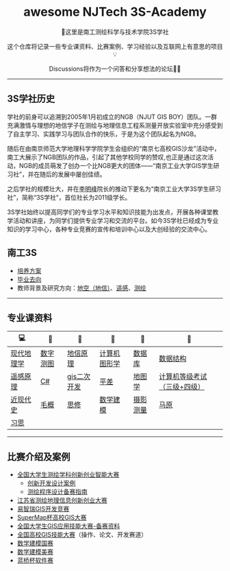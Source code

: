 <div align="center">
  <h1>awesome NJTech 3S-Academy</h1>
	<p>👋这里是南工测绘科学与技术学院3S学社</p>
	<p>这个仓库将记录一些专业课资料、比赛案例、学习经验以及互联网上有意思的项目💡</p>
	<p>Discussions将作为一个问答和分享想法的论坛🤯🥳</p>
</div>

---
## 3S学社历史

学社的前身可以追溯到2005年1月初成立的NGB（NJUT GIS BOY）团队。一群充满激情与理想的地信学子在测绘与地理信息工程系测量开放实验室中充分感受到了自主学习、实践学习与团队合作的快乐，于是为这个团队起名为NGB。

随后在由南京师范大学地理科学学院学生会组织的“南京七高校GIS沙龙”活动中，南工大展示了NGB团队的作品，引起了其他学校同学的赞叹,也正是通过这次活动，NGB的成员萌发了创办一个比NGB更大的团体——“南京工业大学GIS学生研习社”，并在随后的发展中屡创佳绩。

之后学社的规模壮大，并在[李明峰](https://baike.baidu.com/item/%E6%9D%8E%E6%98%8E%E5%B3%B0/3659460)院长的推动下更名为“南京工业大学3S学生研习社”，简称“3S学社”，首位社长为2011级学长。

3S学社始终以提高同学们的专业学习水平和知识技能为出发点，开展各种课堂教学活动和讲座，为同学们提供专业学习和交流的平台。如今3S学社已经成为专业知识的学习中心，各种专业竞赛的宣传和培训中心以及大创经验的交流中心。

## 南工3S
- [培养方案](https://cge.njtech.edu.cn/info/1022/4173.htm)
- [毕业去向](3S/毕业去向)
- 教师背景及研究方向：[地空（地信）](https://cge.njtech.edu.cn/info/1021/2851.htm)、[遥感](https://cge.njtech.edu.cn/info/1021/2852.htm)、[测绘](https://cge.njtech.edu.cn/info/1021/2850.htm)

---

## 专业课资料
| 💻️  | 📖 | 📝   | 📂  | 🎉|💯  |
|--------|------|----------|--------|------|----------|
| [现代地理学](https://pan.baidu.com/s/15uia1IMnD9EAONppaoLIiA?pwd=66ce)   | [数字测图](专业课资料/数字测图.md)   | [地信原理](https://pan.baidu.com/s/1uA2h0YA5ewM3YzVhp0IqEQ?pwd=4hks)    |[计算机图形学](https://pan.baidu.com/s/1Hl4w8HCkU_MOwbmBeqW3kA?pwd=hffy)   | [数据库](专业课资料/数据库.md)   | [数据结构](专业课资料/数据结构.md)    |
| [遥感原理](专业课资料/遥感原理.md)   | [C#](https://pan.baidu.com/s/1StKaKslh42voryzCO6JR9A?pwd=2rv9)   | [gis二次开发](专业课资料/gis二次开发.md)    |[平差](专业课资料/平差.md)   | [地图学](https://pan.baidu.com/s/1M3EKFu9r1dAvY69RtS2jnw?pwd=nmcu)   | [计算机等级考试（三级+四级）](https://pan.baidu.com/s/12aHtuOWhlSV-UqMwNw-ETQ?pwd=zij3)    |
| [近现代史](https://pan.baidu.com/s/1471biGwoojpWegxUoM2PhA?pwd=wura)   | [毛概](https://pan.baidu.com/s/1hvoo5A1qUHbqOXg9KhUgqQ?pwd=1vxy)   | [思修](https://pan.baidu.com/s/15ZRSVqGPcLN9lHjYKb-0-g?pwd=p2dh)    |[数学建模](专业课资料/数学建模.md)   | [摄影测量](https://pan.baidu.com/s/15P-crhvwt8TmaL_gPS6O3Q?pwd=87kz)   | [马原](https://pan.baidu.com/s/1yrKUjUIEyYIM0h_SH9H8JQ?pwd=ya32)    |
| [习思](https://pan.baidu.com/s/1akPahrrNv66V5q1tD7BBdA?pwd=e9yf)   | []()   | []()    |[]()   | []()   | []()    |


---

## 比赛介绍及案例
- [全国大学生测绘学科创新创业智能大赛](https://smt.whu.edu.cn/)
	- [创新开发设计案例](竞赛/创新设计案例.md)
	- [测绘程序设计备赛指南](竞赛/测绘程序设计备赛指南.md)
- [江苏省测绘地理信息创新创业大赛](http://119.45.12.130:6868/#/)
- [易智瑞GIS开发竞赛](https://contest.geoscene.cn/)
- [SuperMap杯高校GIS大赛](http://user.giscontest.com/)
- [全国大学生GIS应用技能大赛-备赛资料](竞赛/GIS应用技能大赛.md)
- [全国高校GIS技能大赛](http://contest.gisera.com/)（操作、论文、开发赛道）
- [数学建模国赛](https://www.mcm.edu.cn/)
- [数学建模美赛](https://www.contest.comap.com/)
- [蓝桥杯软件赛](https://dasai.lanqiao.cn/)